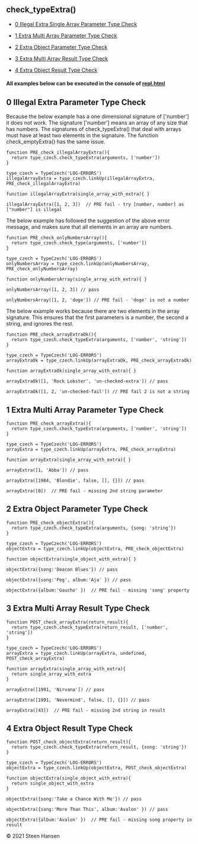 
## check_typeExtra()
  -  [0 Illegal Extra Single Array Parameter Type Check](#illigal-extra-single-array-parameter-type-check)

  -  [1 Extra Multi Array Parameter Type Check](#extra-multi-array-parameter-type-check)
  -  [2 Extra Object Parameter Type Check](#extra-object-parameter-type-check) 
  
  -  [3 Extra Multi Array Result Type Check](#extra-multi-array-result-type-check)
  -  [4 Extra Object Result Type Check](#extra-object-result-type-check)

#### All examples below can be executed in the console of [repl.html](../../test-collection/repl.html)

## 0 Illegal Extra Parameter Type Check<a name="illigal-extra-single-array-parameter-type-check"></a>
Because the below example has a one dimensional signature of ['number'] it does not
work. The signature ['number'] means an array of any size that has numbers. The signatures of check_typeExtra() that deal with arrays must have at least two elements in the signature. The function check_emptyExtra() has the same issue.
```
function PRE_check_illegalArrayExtra(){
  return type_czech.check_typeExtra(arguments, ['number'])
}

type_czech = TypeCzech('LOG-ERRORS')
illegalArrayExtra = type_czech.linkUp(illegalArrayExtra, PRE_check_illegalArrayExtra) 

function illegalArrayExtra(single_array_with_extra){ }

illegalArrayExtra([1, 2, 3])  // PRE fail - try [number, number] as ["number"] is illegal
```



The below example has followed the suggestion of the above error message, and makes sure that all 
elements in an array are numbers.
```
function PRE_check_onlyNumbersArray(){
  return type_czech.check_type(arguments, ['number'])
}

type_czech = TypeCzech('LOG-ERRORS')
onlyNumbersArray = type_czech.linkUp(onlyNumbersArray, PRE_check_onlyNumbersArray) 

function onlyNumbersArray(single_array_with_extra){ }

onlyNumbersArray([1, 2, 3]) // pass

onlyNumbersArray([1, 2, 'doge']) // PRE fail - 'doge' is not a number
```

The below example works because there are two elements in the array signature. This ensures that the first parameters is a number, the 
second a string, and ignores the rest.
```
function PRE_check_arrayExtraOk(){
  return type_czech.check_typeExtra(arguments, ['number', 'string'])
}

type_czech = TypeCzech('LOG-ERRORS')
arrayExtraOk = type_czech.linkUp(arrayExtraOk, PRE_check_arrayExtraOk) 

function arrayExtraOk(single_array_with_extra){ }

arrayExtraOk([1, 'Rock Lobster', 'un-checked-extra']) // pass

arrayExtraOk([1, 2, 'un-checked-fail']) // PRE fail 2 is not a string

```


## 1 Extra Multi Array Parameter Type Check<a name="extra-multi-array-parameter-type-check"></a>

```
function PRE_check_arrayExtra(){
  return type_czech.check_typeExtra(arguments, ['number', 'string'])
}

type_czech = TypeCzech('LOG-ERRORS')
arrayExtra = type_czech.linkUp(arrayExtra, PRE_check_arrayExtra) 

function arrayExtra(single_array_with_extra){ }

arrayExtra([1, 'Abba']) // pass

arrayExtra([1984, 'Blondie', false, [], {}]) // pass

arrayExtra([0])  // PRE fail - missing 2nd string parameter
```


## 2 Extra Object Parameter Type Check<a name="extra-object-parameter-type-check"></a>

```
function PRE_check_objectExtra(){
  return type_czech.check_typeExtra(arguments, {song: 'string'})
}

type_czech = TypeCzech('LOG-ERRORS')
objectExtra = type_czech.linkUp(objectExtra, PRE_check_objectExtra) 

function objectExtra(single_object_with_extra){ }

objectExtra({song:'Deacon Blues'}) // pass

objectExtra({song:'Peg', album:'Aja' }) // pass

objectExtra({album:'Gaucho' })  // PRE fail - missing 'song' property
```







## 3 Extra Multi Array Result Type Check<a name="extra-multi-array-result-type-check"></a>

```
function POST_check_arrayExtra(return_result){
  return type_czech.check_typeExtra(return_result, ['number', 'string'])
}

type_czech = TypeCzech('LOG-ERRORS')
arrayExtra = type_czech.linkUp(arrayExtra, undefined, POST_check_arrayExtra) 

function arrayExtra(single_array_with_extra){
  return single_array_with_extra
}

arrayExtra([1991, 'Nirvana']) // pass

arrayExtra([1991, 'Nevermind', false, [], {}]) // pass

arrayExtra([43])  // PRE fail - missing 2nd string in result
```









## 4 Extra Object Result Type Check<a name="extra-object-result-type-check"></a>

```
function POST_check_objectExtra(return_result){
  return type_czech.check_typeExtra(return_result, {song: 'string'})
}

type_czech = TypeCzech('LOG-ERRORS')
objectExtra = type_czech.linkUp(objectExtra, POST_check_objectExtra) 

function objectExtra(single_object_with_extra){
  return single_object_with_extra
}

objectExtra({song:'Take a Chance With Me'}) // pass

objectExtra({song:'More Than This', album:'Avalon' }) // pass

objectExtra({album:'Avalon' })  // PRE fail - missing song property in result
```



&copy; 2021 Steen Hansen